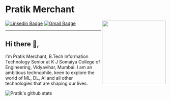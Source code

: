 <!--
**pratik6725/pratik6725** is a ✨ _special_ ✨ repository because its `README.md` (this file) appears on your GitHub profile.

Here are some ideas to get you started:

- 🔭 I’m currently working on ...
- 🌱 I’m currently learning ...
- 👯 I’m looking to collaborate on ...
- 🤔 I’m looking for help with ...
- 💬 Ask me about ...
- 📫 How to reach me: ...
- 😄 Pronouns: ...
- ⚡ Fun fact: ...
-->

# Pratik Merchant

<img align='right' src='https://user-images.githubusercontent.com/5713670/87202985-820dcb80-c2b6-11ea-9f56-7ec461c497c3.gif' width='200"'>


[![Linkedin Badge](https://img.shields.io/badge/-Pratik%20Merchant-blue?style=flat-square&logo=Linkedin&logoColor=white&link=https://www.linkedin.com/in/pratik-merchant-408936145)](https://www.linkedin.com/in/pratik-merchant-408936145) 
[![Gmail Badge](https://img.shields.io/badge/-pratik.merchant@somaiya.edu-c14438?style=flat-square&logo=Gmail&logoColor=white&link=mailto:pratik.merchant@somaiya.edu)](mailto:pratik.merchant@somaiya.edu)


---
## Hi there 👋,           
I'm Pratik Merchant, B.Tech Information Technology Senior at K J Somaiya College of Engineering, Vidyavihar, Mumbai. I am an ambitious technophile, keen to explore the world of ML, DL, AI and all other technologies that are shaping our lives.   

![Pratik's github stats](https://github-readme-stats.vercel.app/api?username=pratik6725&hide=[%22issues%22]&show_icons=true)
